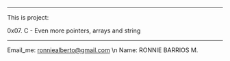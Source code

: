 **************************************************
This is project:

0x07. C - Even more pointers, arrays and string
**************************************************

Email_me: ronniealberto@gmail.com \n
Name: RONNIE BARRIOS M.
